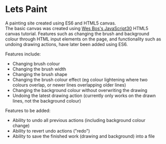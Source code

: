 # Lets Paint

A painting site created using ES6 and HTML5 canvas.  
The basic canvas was created using [Wes Bos's JavaScript30](https://javascript30.com/) HTML5 canvas tutorial. Features such as changing the brush and background colour through HTML input elements on the page, and functionality such as undoing drawing actions, have later been added using ES6. 

Features include:
+ Changing brush colour
+ Changing the brush width
+ Changing the brush shape
+ Changing the brush colour effect (eg colour lightening where two colours overlap, or newer lines overlapping older lines)
+ Changing the background colour without overwriting the drawing
+ Undoing the latest drawing action (currently only works on the drawn lines, not the background colour)

Features to be added:
+ Ability to undo all previous actions (including background colour change)
+ Ability to revert undo actions ("redo")
+ Ability to save the finished work (drawing and background) into a file
